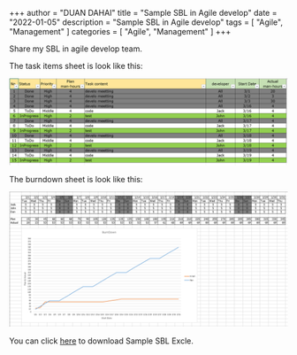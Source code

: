 +++
author = "DUAN DAHAI"
title = "Sample SBL in Agile develop"
date = "2022-01-05"
description = "Sample SBL in Agile develop"
tags = [
    "Agile",
    "Management"
]
categories = [
    "Agile",
    "Management"
]
+++

Share my SBL in agile develop team.



The task items sheet is look like this:

![SBL](/media/en/20220105-agile-team-SBL-1.png)


The burndown sheet is look like this:

![BurnDown](/media/en/20220105-agile-team-SBL-2.png)

You can click 
<a href="/media/en/En-SBL-202203.xlsx" >here</a>
to download Sample SBL Excle.
